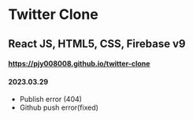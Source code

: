 # Twitter Clone

## React JS, HTML5, CSS, Firebase v9

#### <https://pjy008008.github.io/twitter-clone>

#### 2023.03.29
- Publish error (404)
- Github push error(fixed)